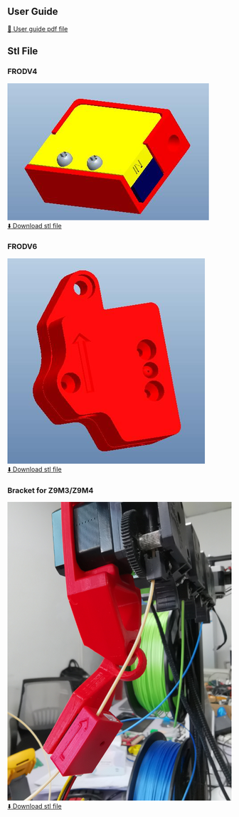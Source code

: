 ## User Guide
[:blue_book: User guide pdf file](./How%20to%20Upgrade%20Filament%20Run%20Out%20Detector%20V2.pdf)

## Stl File
### FRODV4
![](./FRODV4.jpg)    
[:arrow_down: Download stl file](./frodv4.zip)

### FRODV6
![](./FRODV6.jpg)    
[:arrow_down: Download stl file](./FRODV6.zip)

### Bracket for Z9M3/Z9M4
![](./z9_frod_br.jpg)    
[:arrow_down: Download stl file](./z9_frod_br.zip)